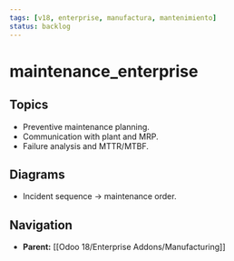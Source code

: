 ```yaml
---
tags: [v18, enterprise, manufactura, mantenimiento]
status: backlog
---
```

# maintenance_enterprise

## Topics
- Preventive maintenance planning.
- Communication with plant and MRP.
- Failure analysis and MTTR/MTBF.

## Diagrams
- Incident sequence -> maintenance order.








## Navigation
- **Parent:** [[Odoo 18/Enterprise Addons/Manufacturing]]
